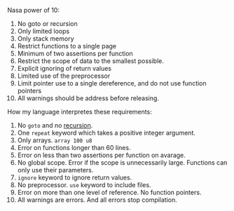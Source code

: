 Nasa power of 10:
1. No goto or recursion
2. Only limited loops
3. Only stack memory
4. Restrict functions to a single page
5. Minimum of two assertions per function
6. Restrict the scope of data to the smallest possible.
7. Explicit ignoring of return values
8. Limited use of the preprocessor
9. Limit pointer use to a single dereference, and do not use function pointers
10. All warnings should be address before releasing.

How my language interpretes these requirements:
1. No `goto` and no [recursion](https://softwareengineering.stackexchange.com/a/441475).
2. One `repeat` keyword which takes a positive integer argument.
3. Only arrays. `array 100 u8`
4. Error on functions longer than 60 lines.
5. Error on less than two assertions per function on avarage.
6. No global scope. Error if the scope is unnecessarily large. Functions can only use their parameters.
7. `ignore` keyword to ignore return values.
8. No preprocessor. `use` keyword to include files.
9. Error on more than one level of reference. No function pointers.
10. All warnings are errors. And all errors stop compilation.
